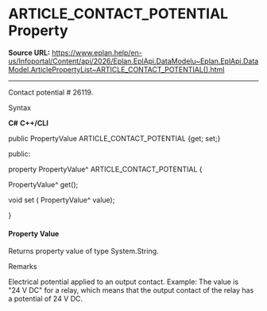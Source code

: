 # ARTICLE_CONTACT_POTENTIAL Property

**Source URL:** https://www.eplan.help/en-us/Infoportal/Content/api/2026/Eplan.EplApi.DataModelu~Eplan.EplApi.DataModel.ArticlePropertyList~ARTICLE_CONTACT_POTENTIAL().html

---

Contact potential # 26119.

Syntax

**C#**
**C++/CLI**


public PropertyValue ARTICLE_CONTACT_POTENTIAL {get; set;}

public:

property PropertyValue^ ARTICLE_CONTACT_POTENTIAL {

   PropertyValue^ get();

   void set (    PropertyValue^ value);

}


#### Property Value

Returns property value of type System.String.

Remarks

Electrical potential applied to an output contact. Example: The value is "24 V DC" for a relay, which means that the output contact of the relay has a potential of 24 V DC.
